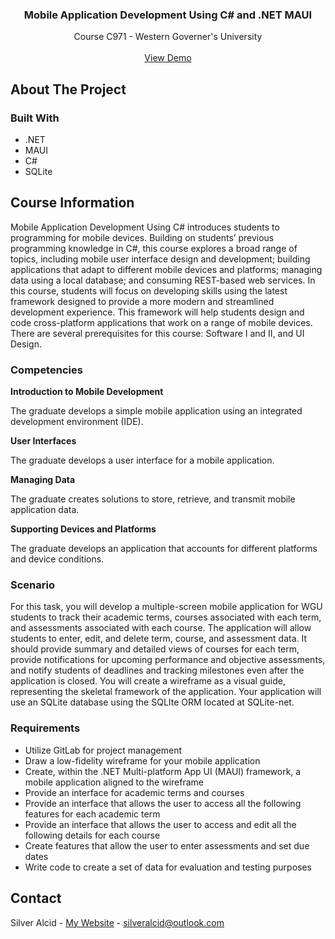 <a id="readme-top"></a>

<h3 align="center">Mobile Application Development Using C# and .NET MAUI</h3>

  <p align="center">
    Course C971 - Western Governer's University
    <br />
    <br />
    <a href="https://github.com/github_username/repo_name">View Demo</a>
</div>


<!-- ABOUT THE PROJECT -->
## About The Project



### Built With

* .NET
* MAUI
* C#
* SQLite


## Course Information

Mobile Application Development Using C# introduces students to programming for mobile devices. Building on students’ previous programming knowledge in C#, this course explores a broad range of topics, including mobile user interface design and development; building applications that adapt to different mobile devices and platforms; managing data using a local database; and consuming REST-based web services. In this course, students will focus on developing skills using the latest framework designed to provide a more modern and streamlined development experience. This framework will help students design and code cross-platform applications that work on a range of mobile devices. There are several prerequisites for this course: Software I and II, and UI Design.

### Competencies

**Introduction to Mobile Development**

The graduate develops a simple mobile application using an integrated development environment (IDE).

**User Interfaces**

The graduate develops a user interface for a mobile application.

**Managing Data**

The graduate creates solutions to store, retrieve, and transmit mobile application data.

**Supporting Devices and Platforms**

The graduate develops an application that accounts for different platforms and device conditions.

### Scenario

For this task, you will develop a multiple-screen mobile application for WGU students to track their academic terms, courses associated with each term, and assessments associated with each course. The application will allow students to enter, edit, and delete term, course, and assessment data. It should provide summary and detailed views of courses for each term, provide notifications for upcoming performance and objective assessments, and notify students of deadlines and tracking milestones even after the application is closed. You will create a wireframe as a visual guide, representing the skeletal framework of the application. Your application will use an SQLite database using the SQLIte ORM located at SQLite-net.

### Requirements

* Utilize GitLab for project management
* Draw a low-fidelity wireframe for your mobile application
* Create, within the .NET Multi-platform App UI (MAUI) framework, a mobile application aligned to the wireframe
* Provide an interface for academic terms and courses
* Provide an interface that allows the user to access all the following features for each academic term
* Provide an interface that allows the user to access and edit all the following details for each course
* Create features that allow the user to enter assessments and set due dates
* Write code to create a set of data for evaluation and testing purposes

<!-- CONTACT -->
## Contact

Silver Alcid - [My Website](https://silveralcid.com) - silveralcid@outlook.com
